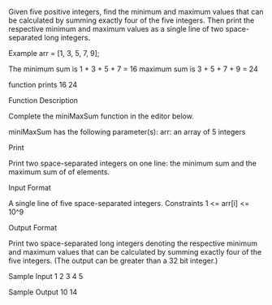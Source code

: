 Given five positive integers, find the minimum and maximum values that can be calculated by summing exactly four of the five integers. Then print the respective minimum and maximum values as a single line of two space-separated long integers.

Example
arr = [1, 3, 5, 7, 9];

The minimum sum is 1 + 3 + 5 + 7 = 16
maximum sum is 3 + 5 + 7 + 9 = 24

function prints
16 24

Function Description

Complete the miniMaxSum function in the editor below.

miniMaxSum has the following parameter(s):
arr: an array of 5 integers

Print

Print two space-separated integers on one line: the minimum sum and the maximum sum of  of  elements.

Input Format

A single line of five space-separated integers.
Constraints
1 <= arr[i] <= 10^9

Output Format

Print two space-separated long integers denoting the respective minimum and maximum values that can be calculated by summing exactly four of the five integers. (The output can be greater than a 32 bit integer.)

Sample Input
1 2 3 4 5

Sample Output
10 14


